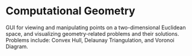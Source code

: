 # Computational Geometry

GUI for viewing and manipulating points on a two-dimensional Euclidean space, 
and visualizing geometry-related problems and their solutions. <br/>
Problems include: Convex Hull, Delaunay Triangulation, and Voronoi Diagram.
